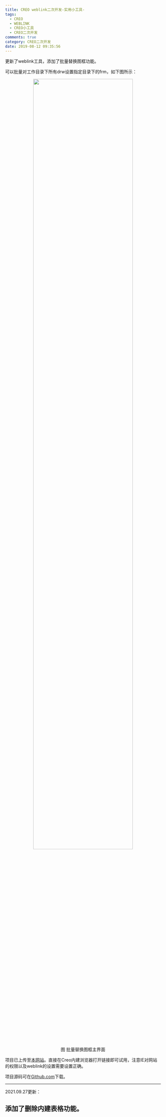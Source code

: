 ```yaml
---
title: CREO weblink二次开发-实用小工具-
tags:
  - CREO
  - WEBLINK
  - CREO小工具
  - CREO二次开发
comments: true
category: CREO二次开发
date: 2019-08-12 09:35:56
---
```



更新了weblink工具，添加了批量替换图框功能。

可以批量对工作目录下所有drw设置指定目录下的frm，如下图所示：

<div align="center">
    <img src="/img/proe/weblinktool10.png" style="width:80%" align="center"/>
    <p>图 批量替换图框主界面</p>
</div>

项目已上传至[本网站](http://weblink.hudi.site)。直接在Creo内建浏览器打开链接即可试用，注意IE对网站的权限以及weblink的设置需要设置正确。

项目源码可在<a href="https://github.com/slacker-HD/creo_weblink" target="_blank">Github.com</a>下载。


------------------------------------------------------------------------------------
2021.09.27更新：

添加了删除内建表格功能。
------------------------------------------------------------------------------------
